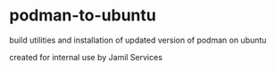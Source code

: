 # podman-to-ubuntu
build utilities and installation of updated version of podman on ubuntu
                     
created for internal use by Jamil Services